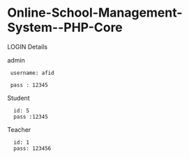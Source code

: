 # Online-School-Management-System--PHP-Core

LOGIN Details


 admin   
 
     username: afid
 
     pass : 12345


 Student
    
      id: 5
      pass :12345


 Teacher
      
      id: 1 
      pass: 123456

